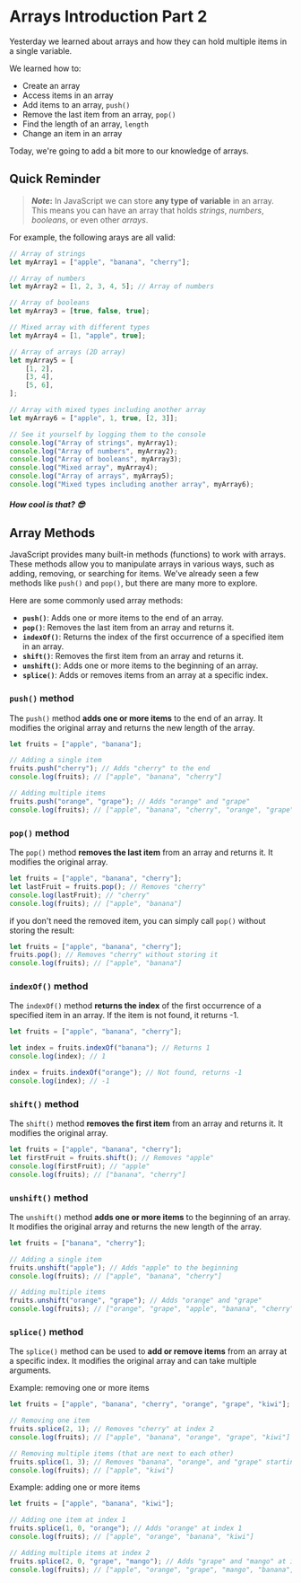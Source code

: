 # Arrays Introduction Part 2

Yesterday we learned about arrays and how they can hold multiple items in a single variable.

We learned how to:

-   Create an array
-   Access items in an array
-   Add items to an array, `push()`
-   Remove the last item from an array, `pop()`
-   Find the length of an array, `length`
-   Change an item in an array

Today, we're going to add a bit more to our knowledge of arrays.

## Quick Reminder

> **$Note$:** In JavaScript we can store **any type of variable** in an array. This means you can have an array that holds _strings_, _numbers_, _booleans_, or even other _arrays_.

For example, the following arays are all valid:

```javascript
// Array of strings
let myArray1 = ["apple", "banana", "cherry"];

// Array of numbers
let myArray2 = [1, 2, 3, 4, 5]; // Array of numbers

// Array of booleans
let myArray3 = [true, false, true];

// Mixed array with different types
let myArray4 = [1, "apple", true];

// Array of arrays (2D array)
let myArray5 = [
    [1, 2],
    [3, 4],
    [5, 6],
];

// Array with mixed types including another array
let myArray6 = ["apple", 1, true, [2, 3]];

// See it yourself by logging them to the console
console.log("Array of strings", myArray1);
console.log("Array of numbers", myArray2);
console.log("Array of booleans", myArray3);
console.log("Mixed array", myArray4);
console.log("Array of arrays", myArray5);
console.log("Mixed types including another array", myArray6);
```

##### How cool is that? 😎

## Array Methods

JavaScript provides many built-in methods (functions) to work with arrays. These methods allow you to manipulate arrays in various ways, such as adding, removing, or searching for items. We've already seen a few methods like `push()` and `pop()`, but there are many more to explore.

Here are some commonly used array methods:

-   **`push()`**: Adds one or more items to the end of an array.
-   **`pop()`**: Removes the last item from an array and returns it.
-   **`indexOf()`**: Returns the index of the first occurrence of a specified item in an array.
-   **`shift()`**: Removes the first item from an array and returns it.
-   **`unshift()`**: Adds one or more items to the beginning of an array.
-   **`splice()`**: Adds or removes items from an array at a specific index.

### `push()` method

The `push()` method **adds one or more items** to the end of an array. It modifies the original array and returns the new length of the array.

```javascript
let fruits = ["apple", "banana"];

// Adding a single item
fruits.push("cherry"); // Adds "cherry" to the end
console.log(fruits); // ["apple", "banana", "cherry"]

// Adding multiple items
fruits.push("orange", "grape"); // Adds "orange" and "grape"
console.log(fruits); // ["apple", "banana", "cherry", "orange", "grape"]
```

### `pop()` method

The `pop()` method **removes the last item** from an array and returns it. It modifies the original array.

```javascript
let fruits = ["apple", "banana", "cherry"];
let lastFruit = fruits.pop(); // Removes "cherry"
console.log(lastFruit); // "cherry"
console.log(fruits); // ["apple", "banana"]
```

if you don't need the removed item, you can simply call `pop()` without storing the result:

```javascript
let fruits = ["apple", "banana", "cherry"];
fruits.pop(); // Removes "cherry" without storing it
console.log(fruits); // ["apple", "banana"]
```

### `indexOf()` method

The `indexOf()` method **returns the index** of the first occurrence of a specified item in an array. If the item is not found, it returns -1.

```javascript
let fruits = ["apple", "banana", "cherry"];

let index = fruits.indexOf("banana"); // Returns 1
console.log(index); // 1

index = fruits.indexOf("orange"); // Not found, returns -1
console.log(index); // -1
```

### `shift()` method

The `shift()` method **removes the first item** from an array and returns it. It modifies the original array.

```javascript
let fruits = ["apple", "banana", "cherry"];
let firstFruit = fruits.shift(); // Removes "apple"
console.log(firstFruit); // "apple"
console.log(fruits); // ["banana", "cherry"]
```

### `unshift()` method

The `unshift()` method **adds one or more items** to the beginning of an array. It modifies the original array and returns the new length of the array.

```javascript
let fruits = ["banana", "cherry"];

// Adding a single item
fruits.unshift("apple"); // Adds "apple" to the beginning
console.log(fruits); // ["apple", "banana", "cherry"]

// Adding multiple items
fruits.unshift("orange", "grape"); // Adds "orange" and "grape"
console.log(fruits); // ["orange", "grape", "apple", "banana", "cherry"]
```

### `splice()` method

The `splice()` method can be used to **add or remove items** from an array at a specific index. It modifies the original array and can take multiple arguments.

Example: removing one or more items

```javascript
let fruits = ["apple", "banana", "cherry", "orange", "grape", "kiwi"];

// Removing one item
fruits.splice(2, 1); // Removes "cherry" at index 2
console.log(fruits); // ["apple", "banana", "orange", "grape", "kiwi"]

// Removing multiple items (that are next to each other)
fruits.splice(1, 3); // Removes "banana", "orange", and "grape" starting from index 1
console.log(fruits); // ["apple", "kiwi"]
```

Example: adding one or more items

```javascript
let fruits = ["apple", "banana", "kiwi"];

// Adding one item at index 1
fruits.splice(1, 0, "orange"); // Adds "orange" at index 1
console.log(fruits); // ["apple", "orange", "banana", "kiwi"]

// Adding multiple items at index 2
fruits.splice(2, 0, "grape", "mango"); // Adds "grape" and "mango" at index 2
console.log(fruits); // ["apple", "orange", "grape", "mango", "banana", "kiwi"]
```
